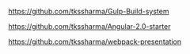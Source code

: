 https://github.com/tkssharma/Gulp-Build-system

https://github.com/tkssharma/Angular-2.0-starter

https://github.com/tkssharma/webpack-presentation